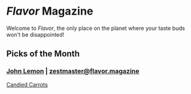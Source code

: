 # _Flavor_ Magazine

Welcome to _Flavor_, the only place on the planet where your taste buds won't be disappointed!



## Picks of the Month

### [John Lemon](writer/john-lemon.md) | zestmaster@flavor.magazine
[Candied Carrots](recipe/feb/candied-carrots.md)